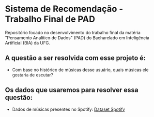# Sistema de Recomendação - Trabalho Final de PAD

Repositório focado no desenvolvimento do trabalho final da matéria "Pensamento Analítico de Dados" (PAD) do Bacharelado em Inteligência Artificial (BIA) da UFG. 

## A questão a ser resolvida com esse projeto é:
- Com base no histórico de músicas desse usuário, quais músicas ele gostaria de escutar?

## Os dados que usaremos para resolver essa questão:
- Dados de músicas presentes no Spotify: [Dataset Spotify](https://www.kaggle.com/datasets/rodolfofigueroa/spotify-12m-songs)